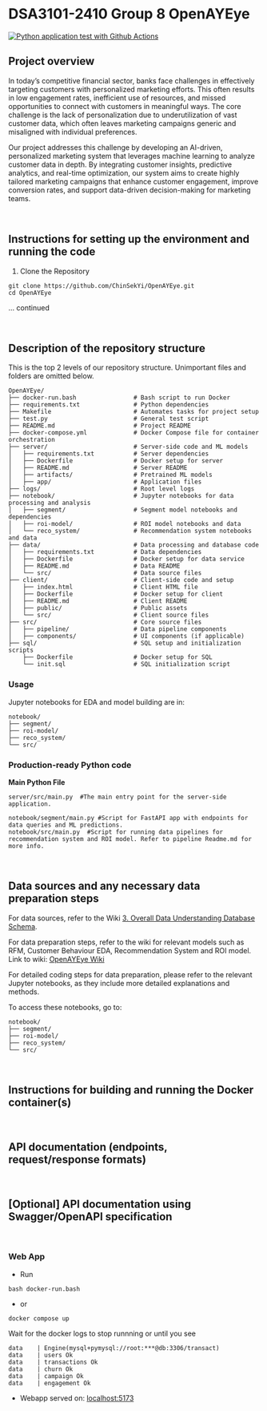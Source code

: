 # DSA3101-2410 Group 8 OpenAYEye
[![Python application test with Github Actions](https://github.com/ChinSekYi/OpenAYEye/actions/workflows/main.yml/badge.svg)](https://github.com/ChinSekYi/OpenAYEye/actions/workflows/main.yml)

## Project overview
In today’s competitive financial sector, banks face challenges in effectively targeting customers with personalized marketing efforts. This often results in low engagement rates, inefficient use of resources, and missed opportunities to connect with customers in meaningful ways. The core challenge is the lack of personalization due to underutilization of vast customer data, which often leaves marketing campaigns generic and misaligned with individual preferences.

Our project addresses this challenge by developing an AI-driven, personalized marketing system that leverages machine learning to analyze customer data in depth. By integrating customer insights, predictive analytics, and real-time optimization, our system aims to create highly tailored marketing campaigns that enhance customer engagement, improve conversion rates, and support data-driven decision-making for marketing teams.

<br>

## Instructions for setting up the environment and running the code
1. Clone the Repository
```
git clone https://github.com/ChinSekYi/OpenAYEye.git
cd OpenAYEye
```

... continued

<br>

## Description of the repository structure
This is the top 2 levels of our repository structure. Unimportant files and folders are omitted below. 
```
OpenAYEye/
├── docker-run.bash                # Bash script to run Docker
├── requirements.txt               # Python dependencies
├── Makefile                       # Automates tasks for project setup
├── test.py                        # General test script
├── README.md                      # Project README
├── docker-compose.yml             # Docker Compose file for container orchestration
├── server/                        # Server-side code and ML models
│   ├── requirements.txt           # Server dependencies
│   ├── Dockerfile                 # Docker setup for server
│   ├── README.md                  # Server README
│   ├── artifacts/                 # Pretrained ML models
│   ├── app/                       # Application files
├── logs/                          # Root level logs
├── notebook/                      # Jupyter notebooks for data processing and analysis
│   ├── segment/                   # Segment model notebooks and dependencies
│   ├── roi-model/                 # ROI model notebooks and data
│   └── reco_system/               # Recommendation system notebooks and data
├── data/                          # Data processing and database code
│   ├── requirements.txt           # Data dependencies
│   ├── Dockerfile                 # Docker setup for data service
│   ├── README.md                  # Data README
│   └── src/                       # Data source files
├── client/                        # Client-side code and setup
│   ├── index.html                 # Client HTML file
│   ├── Dockerfile                 # Docker setup for client
│   ├── README.md                  # Client README
│   ├── public/                    # Public assets
│   └── src/                       # Client source files
├── src/                           # Core source files
│   ├── pipeline/                  # Data pipeline components
│   ├── components/                # UI components (if applicable)
├── sql/                           # SQL setup and initialization scripts
    ├── Dockerfile                 # Docker setup for SQL
    └── init.sql                   # SQL initialization script
```

### Usage

Jupyter notebooks for EDA and model building are in:
```
notebook/
├── segment/
├── roi-model/
├── reco_system/
└── src/
```

### Production-ready Python code
**Main Python File**
```
server/src/main.py  #The main entry point for the server-side application.

notebook/segment/main.py #Script for FastAPI app with endpoints for data queries and ML predictions.
notebook/src/main.py  #Script for running data pipelines for recommendation system and ROI model. Refer to pipeline Readme.md for more info.
```

<br>

## Data sources and any necessary data preparation steps
For data sources, refer to the Wiki [3. Overall Data Understanding Database Schema](https://github.com/ChinSekYi/OpenAYEye/wiki/3.-Overall-Data-Understanding-Database-Schema).

For data preparation steps, refer to the wiki for relevant models such as RFM, Customer Behaviour EDA, Recommendation System and ROI model.  
Link to wiki: [OpenAYEye Wiki](https://github.com/ChinSekYi/OpenAYEye/wiki)

For detailed coding steps for data preparation, please refer to the relevant Jupyter notebooks, as they include more detailed explanations and methods. 

To access these notebooks, go to:
```
notebook/
├── segment/
├── roi-model/
├── reco_system/
└── src/
```


<br>

## Instructions for building and running the Docker container(s)

<br>

## API documentation (endpoints, request/response formats)

<br>

## [Optional] API documentation using Swagger/OpenAPI specification

<br>

### Web App
- Run
```{bash}
bash docker-run.bash
```

- or 

```{bash}
docker compose up
```

Wait for the docker logs to stop runnning or until you see
```{docker}
data    | Engine(mysql+pymysql://root:***@db:3306/transact)
data    | users Ok
data    | transactions Ok
data    | churn Ok
data    | campaign Ok
data    | engagement Ok
```

- Webapp served on: [localhost:5173](http://localhost:5173)
